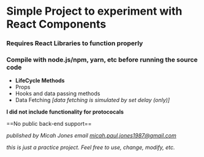 # Simple Project to experiment with React Components
### Requires React Libraries to function properly
### Compile with node.js/npm, yarn, etc before running the source code

- **LifeCycle Methods**
- Props
- Hooks and data passing methods
- Data Fetching *[data fetching is simulated by set delay (only)]* 

**I did not include functionality for protococals**

==No public back-end support==


*published by Micah Jones*
*email micah.paul.jones1987@gmail.com*

*this is just a practice project. Feel free to use, change, modify, etc.*


